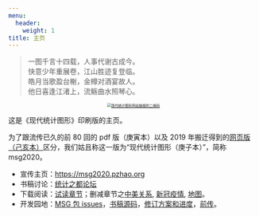 ```yaml
---
menu:
  header:
    weight: 1
title: 主页
---
```


> 一图千言十四载，人事代谢古成今。  
> 快意少年重展卷，江山胜迹复登临。  
> 皓月当歌盈台榭，金樽对酒宴故人。  
> 他日喜逢江渚上，流觞曲水照琴心。

<div class="embed-right">
<center>
<a href="https://msg2020.pzhao.org/">
  <img src="image/msg2020-qr.png" style="zoom: 50%;" align="middle" alt="现代统计图形网站链接的二维码" />
</a>
</center>

</div>

这是《现代统计图形》印刷版的主页。

为了跟流传已久的前 80 回的 pdf 版（庚寅本）以及 2019 年搬迁得到的[网页版（己亥本）](https://bookdown.org/xiangyun/msg/)区分，我们姑且称这一版为“现代统计图形（庚子本）”，简称 msg2020。

- 宣传主页：<https://msg2020.pzhao.org>
- 书稿讨论：[统计之都论坛](https://d.cosx.org/d/421648)
- 下载阅读：[试读章节](/../docs/msg-trailer.pdf)；删减章节之[中美关系](/../docs/msg-cn-us.pdf), [新冠疫情](/../docs/msg-covid19.pdf), [地图](/../docs/msg-map.pdf)。
- 开发园地：[MSG 包 issues](https://github.com/yihui/MSG/issues)，[书稿源码](https://github.com/XiangyunHuang/MSG-Book/tree/edition1)，[修订方案和进度](https://github.com/XiangyunHuang/MSG-Book/issues/88)，[前传](https://d.cosx.org/d/420857)。



